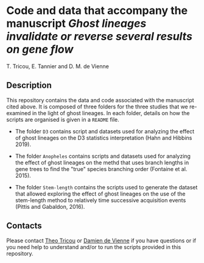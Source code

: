 # Code and data that accompany the manuscript _Ghost lineages invalidate or reverse several results on gene flow_ 
T. Tricou, E. Tannier and D. M. de Vienne

## Description
This repository contains the data and code associated with the manuscript cited above. It is composed of three folders for the three studies that we re-examined in the light of ghost lineages. In each folder, details on how the scripts are organised is given in a `README` file. 


* The folder `D3` contains script and datasets used for analyzing the effect of ghost lineages on the D3 statistics interpretation (Hahn and Hibbins 2019).

* The folder `Anopheles` contains scripts and datasets used for analyzing the effect of ghost lineages on the methd that uses branch lengths in gene trees to find the "true" species branching order (Fontaine et al. 2015).

* The folder `Stem-length` contains the scripts used to generate the dataset that allowed exploring the effect of ghost lineages on the use of the stem-length method to relatively time successive acquisition events (Pittis and Gabaldon, 2016).



## Contacts
Please contact [Theo Tricou](mailto:t.tricou@gmail.com) or [Damien de Vienne](damien.de-vienne@univ-lyon1.fr) if you have questions or if you need help to understand and/or to run the scripts provided in this repository.
